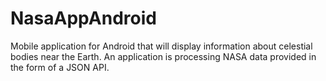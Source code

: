 # NasaAppAndroid
Mobile application for Android that will display information about celestial bodies near the Earth. An application is processing NASA data provided in the form of a JSON API.
